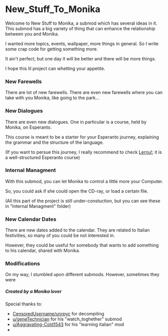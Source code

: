 # New_Stuff_To_Monika

Welcome to New Stuff to Monika, a submod which has several ideas in it.
This submod has a big variety of thing that can enhance the relationship between you and Monika.

I wanted more topics, events, wallpaper, more things in general. So I write some crap code for getting something more.

It ain't perfect, but one day it will be better and there will be more things.

I hope this lil project can whetting your appetite.

### New Farewells
There are lot of new farewells. There are even new farewells where you can take with you Monika, like going to the park...

### New Dialogues
There are even new dialogues. One in particular is a course, held by Monika, on Esperanto.

This course is meant to be a starter for your Esperanto journey, explaining the grammar and the structure of the language.

(If you want to persue this journey, I really recommend to check [Lernu!](); it is a well-structured Esperanto course)

### Internal Managment
With this submod, you can let Monika to control a little more your Computer.

So, you could ask if she could open the CD-ray, or load a certain file.

(All this part of the project is still under-constuction, but you can see these in "Internal Managment" folder)

### New Calendar Dates
There are new dates added to the calendar.
They are related to Italian festivities, so many of you could be not interested in.

However, they could be useful for somebody that wants to add something to his calendar, shared with Monika.

### Modifications
On my way, I stumbled upon different submods. However, sometimes they were 


##### Created by a Monika lover
Special thanks to:
- [CensoredUsername/unrpyc](https://github.com/CensoredUsername/unrpyc) for decompiling
- [u/geneTechnician](https://www.reddit.com/user/geneTechnician/) for his "watch_toghether" submod
- [u/Aggravating-Cold1543](https://www.reddit.com/user/Aggravating-Cold1543/) for his "learning italian" mod
- 
